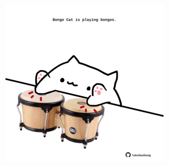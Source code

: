 <!-- built at 07/02/2024, 01:20:19 UTC -->
<p align="center">
  <img width="500" height="500" src="./ReadmeImage.svg">
</p>
